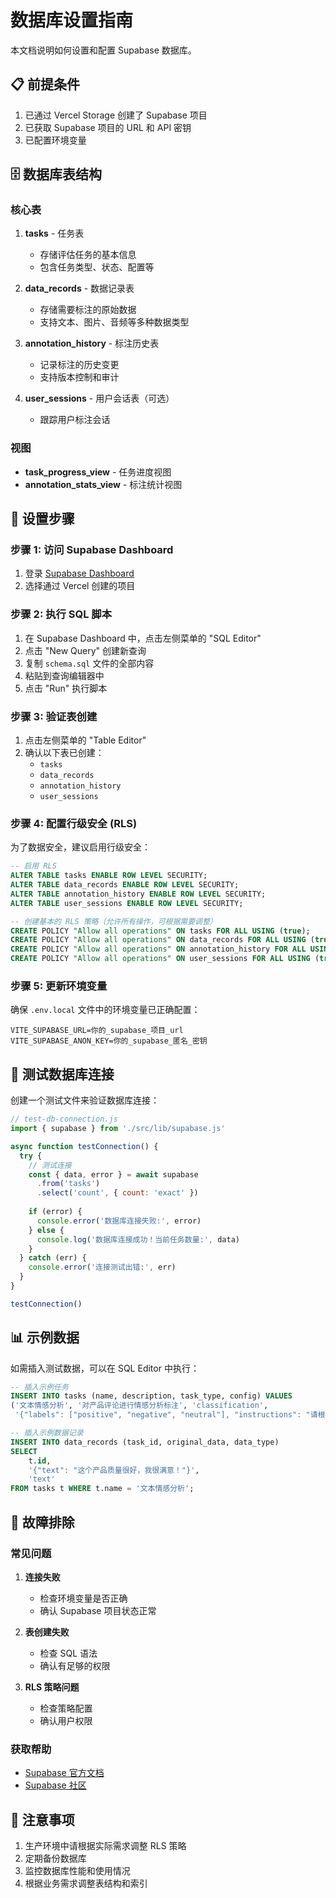 # 数据库设置指南

本文档说明如何设置和配置 Supabase 数据库。

## 📋 前提条件

1. 已通过 Vercel Storage 创建了 Supabase 项目
2. 已获取 Supabase 项目的 URL 和 API 密钥
3. 已配置环境变量

## 🗄️ 数据库表结构

### 核心表

1. **tasks** - 任务表
   - 存储评估任务的基本信息
   - 包含任务类型、状态、配置等

2. **data_records** - 数据记录表
   - 存储需要标注的原始数据
   - 支持文本、图片、音频等多种数据类型

3. **annotation_history** - 标注历史表
   - 记录标注的历史变更
   - 支持版本控制和审计

4. **user_sessions** - 用户会话表（可选）
   - 跟踪用户标注会话

### 视图

- **task_progress_view** - 任务进度视图
- **annotation_stats_view** - 标注统计视图

## 🚀 设置步骤

### 步骤 1: 访问 Supabase Dashboard

1. 登录 [Supabase Dashboard](https://supabase.com/dashboard)
2. 选择通过 Vercel 创建的项目

### 步骤 2: 执行 SQL 脚本

1. 在 Supabase Dashboard 中，点击左侧菜单的 "SQL Editor"
2. 点击 "New Query" 创建新查询
3. 复制 `schema.sql` 文件的全部内容
4. 粘贴到查询编辑器中
5. 点击 "Run" 执行脚本

### 步骤 3: 验证表创建

1. 点击左侧菜单的 "Table Editor"
2. 确认以下表已创建：
   - `tasks`
   - `data_records`
   - `annotation_history`
   - `user_sessions`

### 步骤 4: 配置行级安全 (RLS)

为了数据安全，建议启用行级安全：

```sql
-- 启用 RLS
ALTER TABLE tasks ENABLE ROW LEVEL SECURITY;
ALTER TABLE data_records ENABLE ROW LEVEL SECURITY;
ALTER TABLE annotation_history ENABLE ROW LEVEL SECURITY;
ALTER TABLE user_sessions ENABLE ROW LEVEL SECURITY;

-- 创建基本的 RLS 策略（允许所有操作，可根据需要调整）
CREATE POLICY "Allow all operations" ON tasks FOR ALL USING (true);
CREATE POLICY "Allow all operations" ON data_records FOR ALL USING (true);
CREATE POLICY "Allow all operations" ON annotation_history FOR ALL USING (true);
CREATE POLICY "Allow all operations" ON user_sessions FOR ALL USING (true);
```

### 步骤 5: 更新环境变量

确保 `.env.local` 文件中的环境变量已正确配置：

```env
VITE_SUPABASE_URL=你的_supabase_项目_url
VITE_SUPABASE_ANON_KEY=你的_supabase_匿名_密钥
```

## 🧪 测试数据库连接

创建一个测试文件来验证数据库连接：

```javascript
// test-db-connection.js
import { supabase } from './src/lib/supabase.js'

async function testConnection() {
  try {
    // 测试连接
    const { data, error } = await supabase
      .from('tasks')
      .select('count', { count: 'exact' })
    
    if (error) {
      console.error('数据库连接失败:', error)
    } else {
      console.log('数据库连接成功！当前任务数量:', data)
    }
  } catch (err) {
    console.error('连接测试出错:', err)
  }
}

testConnection()
```

## 📊 示例数据

如需插入测试数据，可以在 SQL Editor 中执行：

```sql
-- 插入示例任务
INSERT INTO tasks (name, description, task_type, config) VALUES 
('文本情感分析', '对产品评论进行情感分析标注', 'classification', 
 '{"labels": ["positive", "negative", "neutral"], "instructions": "请根据文本内容判断情感倾向"}');

-- 插入示例数据记录
INSERT INTO data_records (task_id, original_data, data_type) 
SELECT 
    t.id,
    '{"text": "这个产品质量很好，我很满意！"}',
    'text'
FROM tasks t WHERE t.name = '文本情感分析';
```

## 🔧 故障排除

### 常见问题

1. **连接失败**
   - 检查环境变量是否正确
   - 确认 Supabase 项目状态正常

2. **表创建失败**
   - 检查 SQL 语法
   - 确认有足够的权限

3. **RLS 策略问题**
   - 检查策略配置
   - 确认用户权限

### 获取帮助

- [Supabase 官方文档](https://supabase.com/docs)
- [Supabase 社区](https://github.com/supabase/supabase/discussions)

## 📝 注意事项

1. 生产环境中请根据实际需求调整 RLS 策略
2. 定期备份数据库
3. 监控数据库性能和使用情况
4. 根据业务需求调整表结构和索引